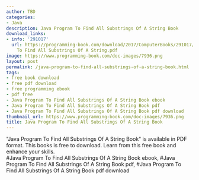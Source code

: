 ```yaml
---
author: TBD
categories:
- Java
description: Java Program To Find All Substrings Of A String Book
download_links:
- info: '291017'
  url: https://programming-book.com/download/2017/ComputerBooks/291017/Java Program
    To Find All Substrings Of A String.pdf
image: https://www.programming-book.com/doc-images/7936.png
layout: post
permalink: /java-program-to-find-all-substrings-of-a-string-book.html
tags:
- free book download
- free pdf download
- free programming ebook
- pdf free
- Java Program To Find All Substrings Of A String Book ebook
- Java Program To Find All Substrings Of A String Book pdf
- Java Program To Find All Substrings Of A String Book pdf download
thumbnail_url: https://www.programming-book.com/doc-images/7936.png
title: Java Program To Find All Substrings Of A String Book
---
```


 
<div class="item-desc text-justify">
  "Java Program To Find All Substrings Of A String Book" is available in PDF format. This books is free to download. Learn from this free book and enhance your skills.
  <br>
  #Java Program To Find All Substrings Of A String Book ebook, #Java Program To Find All Substrings Of A String Book pdf, #Java Program To Find All Substrings Of A String Book pdf download
</div>